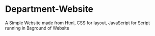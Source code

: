 # Department-Website
A Simple Website made from Html,
CSS for layout,
JavaScript for Script running in Baground of Website
